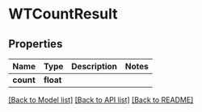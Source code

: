 # WTCountResult


## Properties
Name | Type | Description | Notes
------------ | ------------- | ------------- | -------------
**count** | **float** |  | 

[[Back to Model list]](../README.md#documentation-for-models) [[Back to API list]](../README.md#documentation-for-api-endpoints) [[Back to README]](../README.md)


